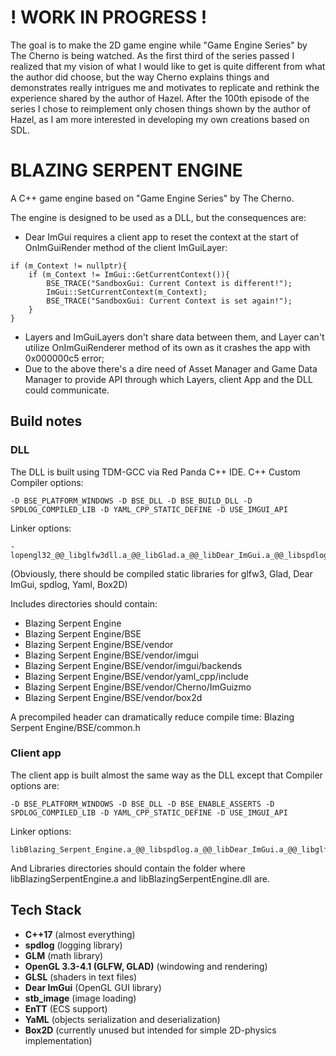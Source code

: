 # ! WORK IN PROGRESS ! #
The goal is to make the 2D game engine while "Game Engine Series" by The Cherno is being watched.
As the first third of the series passed I realized that my vision of what I would like to get is quite different from what the author did choose, but the way Cherno explains things and demonstrates really intrigues me and motivates to replicate and rethink the experience shared by the author of Hazel.
After the 100th episode of the series I chose to reimplement only chosen things shown by the author of Hazel, as I am more interested in developing my own creations based on SDL. 
# BLAZING SERPENT ENGINE #
A C++ game engine based on "Game Engine Series" by The Cherno.

The engine is designed to be used as a DLL, but the consequences are:
- Dear ImGui requires a client app to reset the context at the start of OnImGuiRender method of the client ImGuiLayer:
```
if (m_Context != nullptr){
	if (m_Context != ImGui::GetCurrentContext()){
		BSE_TRACE("SandboxGui: Current Context is different!"); 
		ImGui::SetCurrentContext(m_Context);
		BSE_TRACE("SandboxGui: Current Context is set again!");
	}
}
```
- Layers and ImGuiLayers don't share data between them, and Layer can't utilize OnImGuiRenderer method of its own as it crashes the app with 0x000000c5 error;
- Due to the above there's a dire need of Asset Manager and Game Data Manager to provide API through which Layers, client App and the DLL could communicate.

## Build notes ##
### DLL ###
The DLL is built using TDM-GCC via Red Panda C++ IDE.
C++ Custom Compiler options:
```
-D BSE_PLATFORM_WINDOWS -D BSE_DLL -D BSE_BUILD_DLL -D SPDLOG_COMPILED_LIB -D YAML_CPP_STATIC_DEFINE -D USE_IMGUI_API
```
Linker options:
```
-lopengl32_@@_libglfw3dll.a_@@_libGlad.a_@@_libDear_ImGui.a_@@_libspdlog.a_@@_libYaml_cpp.a_@@_libBox2D.a
```
(Obviously, there should be compiled static libraries for glfw3, Glad, Dear ImGui, spdlog, Yaml, Box2D)

Includes directories should contain:
- Blazing Serpent Engine
- Blazing Serpent Engine/BSE
- Blazing Serpent Engine/BSE/vendor
- Blazing Serpent Engine/BSE/vendor/imgui
- Blazing Serpent Engine/BSE/vendor/imgui/backends
- Blazing Serpent Engine/BSE/vendor/yaml_cpp/include
- Blazing Serpent Engine/BSE/vendor/Cherno/ImGuizmo
- Blazing Serpent Engine/BSE/vendor/box2d

A precompiled header can dramatically reduce compile time:
Blazing Serpent Engine/BSE/common.h

### Client app ###
The client app is built almost the same way as the DLL except that Compiler options are:
```
-D BSE_PLATFORM_WINDOWS -D BSE_DLL -D BSE_ENABLE_ASSERTS -D SPDLOG_COMPILED_LIB -D YAML_CPP_STATIC_DEFINE -D USE_IMGUI_API
```
Linker options:
```
libBlazing_Serpent_Engine.a_@@_libspdlog.a_@@_libDear_ImGui.a_@@_libglfw3dll.a_@@_libGlad.a_@@_libYaml_cpp.a_@@_libBox2D.a
```
And Libraries directories should contain the folder where libBlazingSerpentEngine.a and libBlazingSerpentEngine.dll are.

## Tech Stack ##
+ **C++17** (almost everything)
+ **spdlog** (logging library)
+ **GLM** (math library)
+ **OpenGL 3.3-4.1 (GLFW, GLAD)** (windowing and rendering)
+ **GLSL** (shaders in text files)
+ **Dear ImGui** (OpenGL GUI library)
+ **stb_image** (image loading)
+ **EnTT** (ECS support)
+ **YaML** (objects serialization and deserialization)
+ **Box2D** (currently unused but intended for simple 2D-physics implementation)
